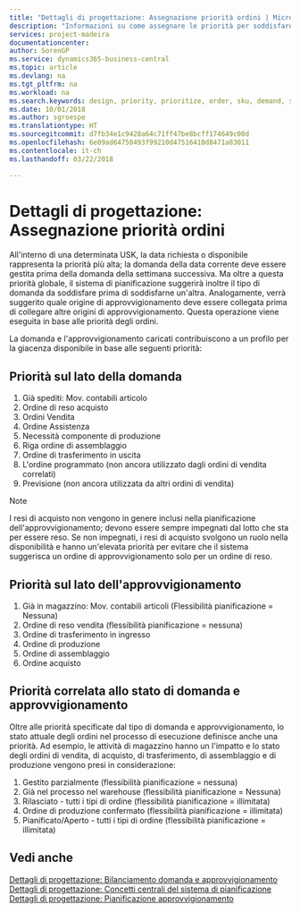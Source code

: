 ```yaml
---
title: "Dettagli di progettazione: Assegnazione priorità ordini | Microsoft Docs"
description: "Informazioni su come assegnare le priorità per soddisfare domanda e approvvigionamento."
services: project-madeira
documentationcenter: 
author: SorenGP
ms.service: dynamics365-business-central
ms.topic: article
ms.devlang: na
ms.tgt_pltfrm: na
ms.workload: na
ms.search.keywords: design, priority, prioritize, order, sku, demand, supply
ms.date: 10/01/2018
ms.author: sgroespe
ms.translationtype: HT
ms.sourcegitcommit: d7fb34e1c9428a64c71ff47be8bcff174649c00d
ms.openlocfilehash: 6e09ad64750493f99210d47516410d8471a83011
ms.contentlocale: it-ch
ms.lasthandoff: 03/22/2018

---
```

# <a name="design-details-prioritizing-orders"></a>Dettagli di progettazione: Assegnazione priorità ordini
All'interno di una determinata USK, la data richiesta o disponibile rappresenta la priorità più alta; la domanda della data corrente deve essere gestita prima della domanda della settimana successiva. Ma oltre a questa priorità globale, il sistema di pianificazione suggerirà inoltre il tipo di domanda da soddisfare prima di soddisfarne un'altra. Analogamente, verrà suggerito quale origine di approvvigionamento deve essere collegata prima di collegare altre origini di approvvigionamento. Questa operazione viene eseguita in base alle priorità degli ordini.  
  
La domanda e l'approvvigionamento caricati contribuiscono a un profilo per la giacenza disponibile in base alle seguenti priorità:  
  
## <a name="priorities-on-the-demand-side"></a>Priorità sul lato della domanda  
1. Già spediti: Mov. contabili articolo  
2. Ordine di reso acquisto  
3. Ordini Vendita  
4. Ordine Assistenza  
5. Necessità componente di produzione  
6. Riga ordine di assemblaggio  
7. Ordine di trasferimento in uscita  
8. L'ordine programmato (non ancora utilizzato dagli ordini di vendita correlati)  
9. Previsione (non ancora utilizzata da altri ordini di vendita)  
  
> [!NOTE]  
>  I resi di acquisto non vengono in genere inclusi nella pianificazione dell'approvvigionamento; devono essere sempre impegnati dal lotto che sta per essere reso. Se non impegnati, i resi di acquisto svolgono un ruolo nella disponibilità e hanno un'elevata priorità per evitare che il sistema suggerisca un ordine di approvvigionamento solo per un ordine di reso.  
  
## <a name="priorities-on-the-supply-side"></a>Priorità sul lato dell'approvvigionamento  
1. Già in magazzino: Mov. contabili articoli (Flessibilità pianificazione = Nessuna)  
2. Ordine di reso vendita (flessibilità pianificazione = nessuna)  
3. Ordine di trasferimento in ingresso  
4. Ordine di produzione  
5. Ordine di assemblaggio  
6. Ordine acquisto  
  
## <a name="priority-related-to-the-state-of-demand-and-supply"></a>Priorità correlata allo stato di domanda e approvvigionamento  
Oltre alle priorità specificate dal tipo di domanda e approvvigionamento, lo stato attuale degli ordini nel processo di esecuzione definisce anche una priorità. Ad esempio, le attività di magazzino hanno un l'impatto e lo stato degli ordini di vendita, di acquisto, di trasferimento, di assemblaggio e di produzione vengono presi in considerazione:  
  
1. Gestito parzialmente (flessibilità pianificazione = nessuna)  
2. Già nel processo nel warehouse (flessibilità pianificazione = Nessuna)  
3. Rilasciato - tutti i tipi di ordine (flessibilità pianificazione = illimitata)  
4. Ordine di produzione confermato (flessibilità pianificazione = illimitata)  
5. Pianificato/Aperto - tutti i tipi di ordine (flessibilità pianificazione = illimitata)  
  
## <a name="see-also"></a>Vedi anche  
[Dettagli di progettazione: Bilanciamento domanda e approvvigionamento](design-details-balancing-demand-and-supply.md)   
[Dettagli di progettazione: Concetti centrali del sistema di pianificazione](design-details-central-concepts-of-the-planning-system.md)   
[Dettagli di progettazione: Pianificazione approvvigionamento](design-details-supply-planning.md)

